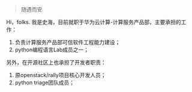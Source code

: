 > 随遇而安

Hi，folks. 我是史海，目前就职于华为云计算-计算服务产品部，主要承担的工作：
1. 负责计算服务产品部可信软件工程能力建设；
2. python编程语言Lab成员之一；


另外，在开源社区上也承担了开发者职责：
1. 原openstack/rally项目核心开发人员；
2. python triage团队成员；


